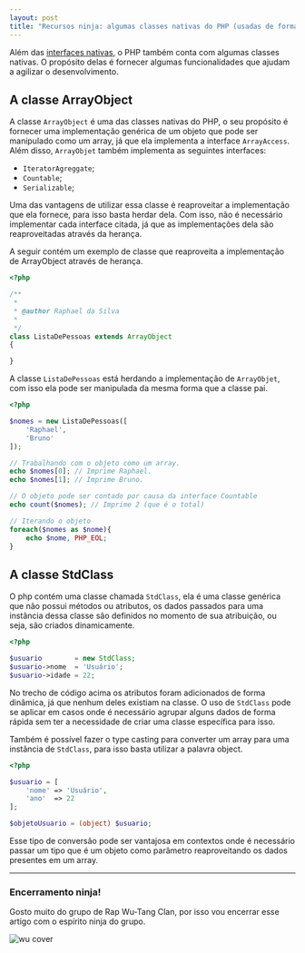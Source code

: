 ```yaml
---
layout: post
title: "Recursos ninja: algumas classes nativas do PHP (usadas de forma estratégica)"
---
```


Além das [interfaces nativas](https://raphael-da-silva.github.io/advanced-php-interfaces/), o PHP também conta com algumas classes nativas. O propósito delas é fornecer algumas funcionalidades que ajudam a agilizar o desenvolvimento.

## A classe ArrayObject

A classe ```ArrayObject``` é uma das classes nativas do PHP, o seu propósito é fornecer uma implementação genérica de um objeto que pode ser manipulado como um array, já que ela implementa a interface ```ArrayAccess```. Além disso, ```ArrayObjet``` também implementa as seguintes interfaces:

* ```IteratorAgreggate```;
* ```Countable```;
* ```Serializable```;

Uma das vantagens de utilizar essa classe é reaproveitar a implementação que ela fornece, para isso basta herdar dela. Com isso, não é necessário implementar cada interface citada, já que as implementações dela são reaproveitadas através da herança.

A seguir contém um exemplo de classe que reaproveita a implementação de ArrayObject através de herança.

```php
<?php

/**
 *
 * @author Raphael da Silva
 *
 */
class ListaDePessoas extends ArrayObject
{

}
```
A classe ```ListaDePessoas``` está herdando a implementação de ```ArrayObjet```, com isso ela pode ser manipulada da mesma forma que a classe pai.

```php
<?php

$nomes = new ListaDePessoas([
    'Raphael',
    'Bruno'
]);

// Trabalhando com o objeto como um array.
echo $nomes[0]; // Imprime Raphael.
echo $nomes[1]; // Imprime Bruno.

// O objeto pode ser contado por causa da interface Countable
echo count($nomes); // Imprime 2 (que é o total)

// Iterando o objeto
foreach($nomes as $nome){
    echo $nome, PHP_EOL;
}
```

## A classe StdClass

O php contém uma classe chamada ```StdClass```, ela é uma classe genérica que não possui métodos ou atributos, os dados passados para uma instância dessa classe são definidos no momento de sua atribuição, ou seja, são criados dinamicamente.

```php
<?php

$usuario        = new StdClass;
$usuario->nome  = 'Usuário';
$usuario->idade = 22;
```

No trecho de código acima os atributos foram adicionados de forma dinâmica, já que nenhum deles existiam na classe. O uso de ```StdClass``` pode se aplicar em casos onde é necessário agrupar alguns dados de forma rápida sem ter a necessidade de criar uma classe específica para isso.

Também é possível fazer o type casting para converter um array para uma instância de ```StdClass```, para isso basta utilizar a palavra object.

```php
<?php

$usuario = [
    'nome' => 'Usuário',
    'ano'  => 22
];

$objetoUsuario = (object) $usuario;
```

Esse tipo de conversão pode ser vantajosa em contextos onde é necessário passar um tipo que é um objeto como parâmetro reaproveitando os dados presentes em um array.

*** 

### Encerramento ninja!

Gosto muito do grupo de Rap Wu-Tang Clan, por isso vou encerrar esse artigo com o espírito ninja do grupo.

![wu cover](https://i.scdn.co/image/ab67616d0000b273340e53225fb2b3886a57ba91)